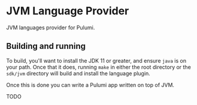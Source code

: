 # JVM Language Provider

JVM languages provider for Pulumi.


## Building and running

To build, you'll want to install the JDK 11 or greater, 
and ensure `java` is on your path. Once that it does, running `make` in either the root
directory or the `sdk/jvm` directory will build and install the language
plugin.

Once this is done you can write a Pulumi app written on top of JVM.

TODO